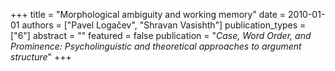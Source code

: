 +++
title = "Morphological ambiguity and working memory"
date = 2010-01-01
authors = ["Pavel Logačev", "Shravan Vasishth"]
publication_types = ["6"]
abstract = ""
featured = false
publication = "*Case, Word Order, and Prominence: Psycholinguistic and theoretical approaches to argument structure*"
+++

